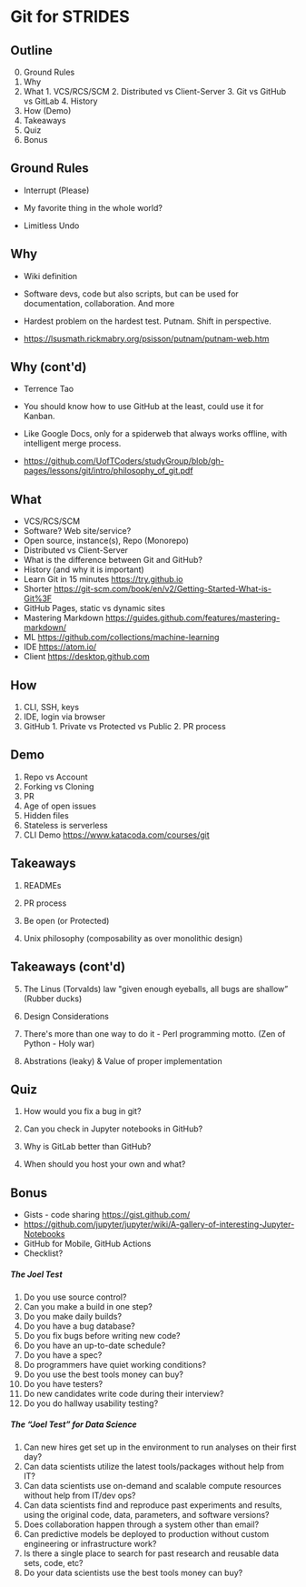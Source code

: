 # Git for STRIDES

## Outline
0. Ground Rules
1. Why
2. What
        1. VCS/RCS/SCM
        2. Distributed vs Client-Server
        3. Git vs GitHub vs GitLab
        4. History
3. How (Demo)
4. Takeaways
5. Quiz
6. Bonus

## Ground Rules

- Interrupt (Please)

- My favorite thing in the whole world?

- Limitless Undo

## Why

- Wiki definition

- Software devs, code but also scripts, but can be used for documentation, collaboration. And more

- Hardest problem on the hardest test. Putnam. Shift in perspective.
- https://lsusmath.rickmabry.org/psisson/putnam/putnam-web.htm

## Why (cont'd)

- Terrence Tao

- You should know how to use GitHub at the least, could use it for Kanban.

- Like Google Docs, only for a spiderweb that always works offline, with intelligent merge process.
- https://github.com/UofTCoders/studyGroup/blob/gh-pages/lessons/git/intro/philosophy_of_git.pdf

## What

- VCS/RCS/SCM
- Software? Web site/service?
- Open source, instance(s), Repo (Monorepo)
- Distributed vs Client-Server
- What is the difference between Git and GitHub?
- History (and why it is important)
- Learn Git in 15 minutes https://try.github.io
- Shorter https://git-scm.com/book/en/v2/Getting-Started-What-is-Git%3F
- GitHub Pages, static vs dynamic sites
- Mastering Markdown https://guides.github.com/features/mastering-markdown/
- ML https://github.com/collections/machine-learning
- IDE https://atom.io/ 
- Client https://desktop.github.com

## How

1. CLI, SSH, keys
2. IDE, login via browser
3. GitHub
        1. Private vs Protected vs Public
        2. PR process

## Demo
1. Repo vs Account
2. Forking vs Cloning
3. PR
4. Age of open issues
5. Hidden files
6. Stateless is serverless
7. CLI Demo https://www.katacoda.com/courses/git

## Takeaways

1. READMEs

2. PR process

3. Be open (or Protected)

4. Unix philosophy (composability as over monolithic design)

## Takeaways (cont'd)

5. The Linus (Torvalds) law "given enough eyeballs, all bugs are shallow” (Rubber ducks)

6. Design Considerations

7. There's more than one way to do it - Perl programming motto. (Zen of Python - Holy war)

8. Abstrations (leaky) & Value of proper implementation

## Quiz

1. How would you fix a bug in git?
2. Can you check in Jupyter notebooks in GitHub?

3. Why is GitLab better than GitHub?
4. When should you host your own and what?

## Bonus

- Gists - code sharing https://gist.github.com/
- https://github.com/jupyter/jupyter/wiki/A-gallery-of-interesting-Jupyter-Notebooks
- GitHub for Mobile, GitHub Actions
- Checklist? 

##### The Joel Test
1. Do you use source control?
2. Can you make a build in one step?
3. Do you make daily builds?
4. Do you have a bug database?
5. Do you fix bugs before writing new code?
6. Do you have an up-to-date schedule?
7. Do you have a spec?
8. Do programmers have quiet working conditions?
9. Do you use the best tools money can buy?
10. Do you have testers?
11. Do new candidates write code during their interview?
12. Do you do hallway usability testing?

##### The “Joel Test” for Data Science
1. Can new hires get set up in the environment to run analyses on their first day?
2. Can data scientists utilize the latest tools/packages without help from IT?
3. Can data scientists use on-demand and scalable compute resources without help from IT/dev ops?
4. Can data scientists find and reproduce past experiments and results, using the original code, data, parameters, and software versions?
5. Does collaboration happen through a system other than email?
6. Can predictive models be deployed to production without custom engineering or infrastructure work?
7. Is there a single place to search for past research and reusable data sets, code, etc?
8. Do your data scientists use the best tools money can buy?

